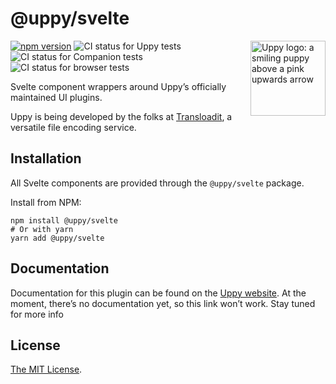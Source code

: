 # @uppy/svelte

<img src="https://uppy.io/img/logo.svg" width="120" alt="Uppy logo: a smiling puppy above a pink upwards arrow" align="right">

[![npm version](https://img.shields.io/npm/v/@uppy/svelte.svg?style=flat-square)](https://www.npmjs.com/package/@uppy/svelte)
![CI status for Uppy tests](https://github.com/transloadit/uppy/workflows/Tests/badge.svg)
![CI status for Companion tests](https://github.com/transloadit/uppy/workflows/Companion/badge.svg)
![CI status for browser tests](https://github.com/transloadit/uppy/workflows/End-to-end%20tests/badge.svg)

Svelte component wrappers around Uppy’s officially maintained UI plugins.

Uppy is being developed by the folks at [Transloadit](https://transloadit.com), a versatile file encoding service.

## Installation

All Svelte components are provided through the `@uppy/svelte` package.

Install from NPM:

```shell
npm install @uppy/svelte
# Or with yarn
yarn add @uppy/svelte
```

## Documentation

Documentation for this plugin can be found on the [Uppy website](https://uppy.io/docs/svelte). At the moment, there’s no documentation yet, so this link won’t work. Stay tuned for more info

## License

[The MIT License](./LICENSE).
